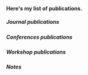 #### Here's my list of publications. 

##### Journal publications
##### Conferences publications
##### Workshop publications
##### Notes 
